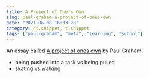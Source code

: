 ```yaml
---
title: A Project of One's Own
slug: paul-graham-a-project-of-ones-own
date: "2021-06-08 16:33:28"
category: nt.snippet, t.snippet
tags: ["paul-graham", "meta", "learning", "school"]
---
```


An essay called [A project of ones own](http://paulgraham.com/own.html) by Paul Graham.

- being pushed into a task vs being pulled
- skating vs walking
